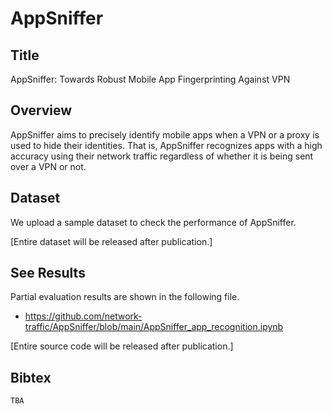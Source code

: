 # AppSniffer

## Title
AppSniffer: Towards Robust Mobile App Fingerprinting Against VPN

## Overview
AppSniffer aims to precisely identify mobile apps when a VPN or a proxy is used to hide their identities. That is, AppSniffer recognizes apps with a high accuracy using their network traffic regardless of whether it is being sent over a VPN or not.

## Dataset
We upload a sample dataset to check the performance of AppSniffer. 

[Entire dataset will be released after publication.]

## See Results
Partial evaluation results are shown in the following file.

* https://github.com/network-traffic/AppSniffer/blob/main/AppSniffer_app_recognition.ipynb

[Entire source code will be released after publication.]

## Bibtex
```
TBA
```
